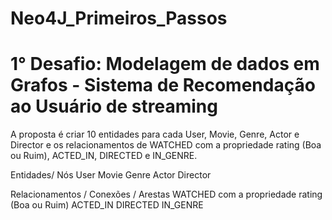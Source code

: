 # Neo4J_Primeiros_Passos

# 1° Desafio: Modelagem de dados em Grafos - Sistema de Recomendação ao Usuário de streaming  

A proposta é criar 10 entidades para cada User, Movie, Genre, Actor e Director e os relacionamentos de WATCHED com a propriedade rating (Boa ou Ruim),  ACTED_IN,  DIRECTED e  IN_GENRE. 

Entidades/ Nós
User 
Movie 
Genre
Actor
Director

Relacionamentos / Conexões / Arestas
WATCHED com a propriedade rating (Boa ou Ruim)
ACTED_IN
DIRECTED
IN_GENRE 